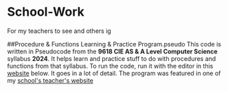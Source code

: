 # School-Work
For my teachers to see and others ig

##Procedure & Functions Learning & Practice Program.pseudo
This code is written in Pseudocode from the **9618 CIE AS & A Level Computer Science** syllabus **2024**. It helps learn and practice stuff to do with procedures and functions from that syllabus. To run the code, run it with the editor in this [website](https://pseudocode.pro/editor) below. It goes in a lot of detail.
The program was featured in one of my [school's teacher's website](https://sites.google.com/gardenschool.edu.my/problem-solving9618/programming/procedures-and-functions?authuser=0)
